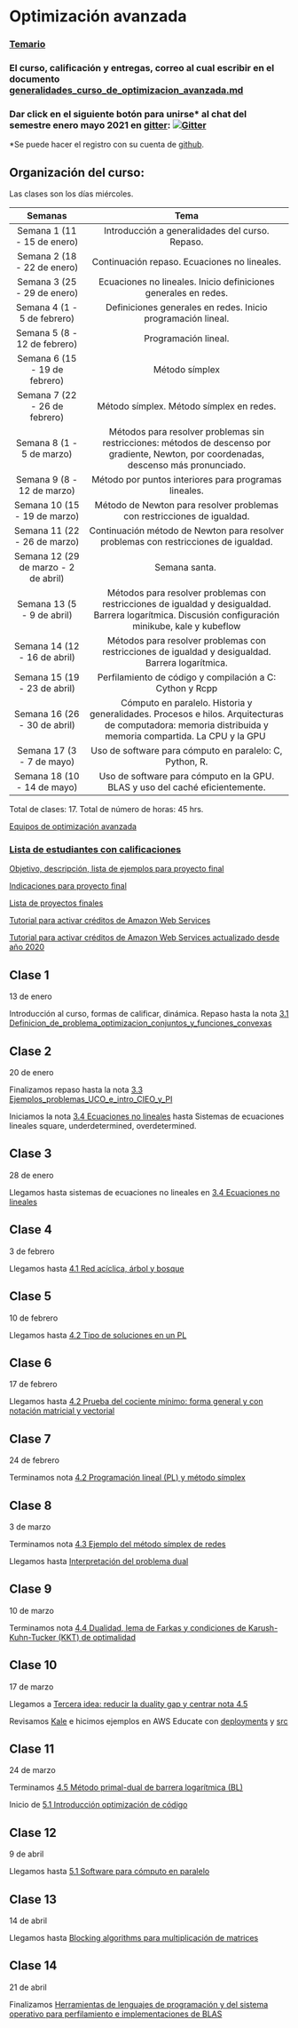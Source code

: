 # Optimización avanzada

### [Temario](https://drive.google.com/file/d/17ydFChBFxxAOzsIPwUu90KR01zRXdCNZ/view?usp=sharing)

### El curso, calificación y entregas, correo al cual escribir en el documento [generalidades_curso_de_optimizacion_avanzada.md](generalidades_curso_de_optimizacion_avanzada.md)

### Dar click en el siguiente botón para unirse\* al chat del semestre enero mayo 2021 en [gitter](https://gitter.im/): [![Gitter](https://badges.gitter.im/optimizacion-2-2021-1/community.svg)](https://gitter.im/optimizacion-2-2021-1/community?utm_source=badge&utm_medium=badge&utm_campaign=pr-badge)

\*Se puede hacer el registro con su cuenta de [github](https://github.com/).

## Organización del curso:

Las clases son los días miércoles.

| Semanas   | Tema                                                              |
| :--------:|:-----------------------------------------------------------------:|
| Semana 1 (11 - 15 de enero) | Introducción a generalidades del curso. Repaso.|
| Semana 2 (18 - 22 de enero) | Continuación repaso. Ecuaciones no lineales.|
| Semana 3 (25 - 29 de enero) | Ecuaciones no lineales. Inicio definiciones generales en redes. |
| Semana 4 (1 - 5 de febrero) | Definiciones generales en redes. Inicio programación lineal. |
| Semana 5 (8 - 12 de febrero) |  Programación lineal.|
| Semana 6 (15 - 19 de febrero) | Método símplex|
| Semana 7 (22 - 26 de febrero)| Método símplex. Método símplex en redes.|
| Semana 8 (1 - 5 de marzo) | Métodos para resolver problemas sin restricciones: métodos de descenso por gradiente, Newton, por coordenadas, descenso más pronunciado.|
| Semana 9 (8 - 12 de marzo)  | Método por puntos interiores para programas lineales.|
| Semana 10 (15 - 19 de marzo)| Método de Newton para resolver problemas con restricciones de igualdad.|
| Semana 11 (22 - 26 de marzo) | Continuación método de Newton para resolver problemas con restricciones de igualdad.|
| Semana 12 (29 de marzo - 2 de abril) | Semana santa. |
| Semana 13 (5 - 9 de abril) | Métodos para resolver problemas con restricciones de igualdad y desigualdad. Barrera logarítmica. Discusión configuración minikube, kale y kubeflow |
| Semana 14 (12 - 16 de abril) | Métodos para resolver problemas con restricciones de igualdad y desigualdad. Barrera logarítmica.|
| Semana 15 (19 - 23 de abril) | Perfilamiento de código y compilación a C: Cython y Rcpp |
| Semana 16 (26 - 30 de abril) | Cómputo en paralelo. Historia y generalidades. Procesos e hilos. Arquitecturas de computadora: memoria distribuida y memoria compartida. La CPU y la GPU |
| Semana 17 (3 - 7 de mayo) | Uso de software para cómputo en paralelo: C, Python, R.|
| Semana 18 (10 - 14 de mayo) | Uso de software para cómputo en la GPU. BLAS y uso del caché eficientemente.|



Total de clases: 17. Total de número de horas: 45 hrs.


[Equipos de optimización avanzada]()

### [Lista de estudiantes con calificaciones](https://drive.google.com/file/d/1pUuzpDY6yTZo4aY1PSmTRYcQDP1YBZ8Q/view?usp=sharing)

[Objetivo, descripción, lista de ejemplos para proyecto final](proyecto_final)

[Indicaciones para proyecto final](proyecto_final/indicaciones)

[Lista de proyectos finales](proyecto_final/proyectos)

[Tutorial para activar créditos de Amazon Web Services](https://github.com/ITAM-DS/analisis-numerico-computo-cientifico/wiki/0.Activar-creditos-de-AWS)

[Tutorial para activar créditos de Amazon Web Services actualizado desde año 2020](https://github.com/ITAM-DS/analisis-numerico-computo-cientifico/wiki/0.1Activar-creditos-de-AWS-(update))


## Clase 1

13 de enero

Introducción al curso, formas de calificar, dinámica.
Repaso hasta la nota [3.1 Definicion_de_problema_optimizacion_conjuntos_y_funciones_convexas](https://itam-ds.github.io/analisis-numerico-computo-cientifico/III.optimizacion_convexa/3.1/Definicion_de_problema_optimizacion_conjuntos_y_funciones_convexas.html#)

## Clase 2

20 de enero

Finalizamos repaso hasta la nota [3.3 Ejemplos_problemas_UCO_e_intro_CIEO_y_PI](https://itam-ds.github.io/analisis-numerico-computo-cientifico/III.optimizacion_convexa/3.3/Ejemplos_problemas_UCO_e_intro_CIEO_y_PI.html)

Iniciamos la nota [3.4 Ecuaciones no lineales](https://itam-ds.github.io/analisis-numerico-computo-cientifico/III.optimizacion_convexa/3.4/Ecuaciones_no_lineales.html) hasta Sistemas de ecuaciones lineales square, underdetermined, overdetermined.

## Clase 3

28 de enero

Llegamos hasta sistemas de ecuaciones no lineales en [3.4 Ecuaciones no lineales](https://itam-ds.github.io/analisis-numerico-computo-cientifico/III.optimizacion_convexa/3.4/Ecuaciones_no_lineales.html#sistema-de-ecuaciones-no-linales)


## Clase 4

3 de febrero

Llegamos hasta [4.1 Red acíclica, árbol y bosque](https://itam-ds.github.io/analisis-numerico-computo-cientifico/IV.optimizacion_en_redes_y_prog_lineal/4.1/Definiciones_generales_de_flujo_en_redes.html#red-aciclica-arbol-y-bosque)


## Clase 5

10 de febrero

Llegamos hasta [4.2 Tipo de soluciones en un PL](https://itam-ds.github.io/analisis-numerico-computo-cientifico/IV.optimizacion_en_redes_y_prog_lineal/4.2/Programacion_lineal_y_metodo_simplex.html#tipo-de-soluciones-en-un-pl)

## Clase 6

17 de febrero

Llegamos hasta [4.2 Prueba del cociente mínimo: forma general y con notación matricial y vectorial](https://itam-ds.github.io/analisis-numerico-computo-cientifico/IV.optimizacion_en_redes_y_prog_lineal/4.2/Programacion_lineal_y_metodo_simplex.html#prueba-del-cociente-minimo-forma-general-y-con-notacion-matricial-y-vectorial)


## Clase 7

24 de febrero

Terminamos nota [4.2 Programación lineal (PL) y método símplex](https://itam-ds.github.io/analisis-numerico-computo-cientifico/IV.optimizacion_en_redes_y_prog_lineal/4.2/Programacion_lineal_y_metodo_simplex.html)


## Clase 8

3 de marzo

Terminamos nota [4.3 Ejemplo del método símplex de redes](https://itam-ds.github.io/analisis-numerico-computo-cientifico/IV.optimizacion_en_redes_y_prog_lineal/4.3/Ejemplo_metodo_simplex_de_redes.html)

Llegamos hasta [Interpretación del problema dual](https://itam-ds.github.io/analisis-numerico-computo-cientifico/IV.optimizacion_en_redes_y_prog_lineal/4.4/Dualidad_lema_de_Farkas_condiciones_KKT_de_optimalidad.html#interpretacion-del-problema-dual)

## Clase 9

10 de marzo

Terminamos nota [4.4 Dualidad, lema de Farkas y condiciones de Karush-Kuhn-Tucker (KKT) de optimalidad](https://itam-ds.github.io/analisis-numerico-computo-cientifico/IV.optimizacion_en_redes_y_prog_lineal/4.4/Dualidad_lema_de_Farkas_condiciones_KKT_de_optimalidad.html)

## Clase 10

17 de marzo

Llegamos a [Tercera idea: reducir la duality gap y centrar nota 4.5](https://itam-ds.github.io/analisis-numerico-computo-cientifico/IV.optimizacion_en_redes_y_prog_lineal/4.5/Metodo_primal_dual_de_BL.html#tercera-idea-reducir-la-duality-gap-y-centrar-uso-de-la-funcion-de-barrera-logaritmica-fbl)

Revisamos [Kale](https://github.com/kubeflow-kale/kale) e hicimos ejemplos en AWS Educate con [deployments](https://github.com/ITAM-DS/analisis-numerico-computo-cientifico/tree/master/deployments/minikube/hostpath_pv) y [src](https://github.com/ITAM-DS/analisis-numerico-computo-cientifico/tree/master/src)

## Clase 11

24 de marzo

Terminamos [4.5 Método primal-dual de barrera logarítmica (BL)](https://itam-ds.github.io/analisis-numerico-computo-cientifico/IV.optimizacion_en_redes_y_prog_lineal/4.5/Metodo_primal_dual_de_BL.html)

Inicio de [5.1 Introducción optimización de código](https://itam-ds.github.io/analisis-numerico-computo-cientifico/V.optimizacion_de_codigo/5.1/introduccion_optimizacion_de_codigo.html)


## Clase 12

9 de abril

Llegamos hasta [5.1 Software para cómputo en paralelo](https://itam-ds.github.io/analisis-numerico-computo-cientifico/V.optimizacion_de_codigo/5.1/introduccion_optimizacion_de_codigo.html#software)

## Clase 13

14 de abril

Llegamos hasta [Blocking algorithms para multiplicación de matrices](https://itam-ds.github.io/analisis-numerico-computo-cientifico/V.optimizacion_de_codigo/5.2/Herramientas_de_lenguajes_y_del_SO_para_perfilamiento_e_implementaciones_de_BLAS.html#blocking-algorithms-para-multiplicacion-de-matrices)

## Clase 14

21 de abril

Finalizamos [Herramientas de lenguajes de programación y del sistema operativo para perfilamiento e implementaciones de BLAS](https://itam-ds.github.io/analisis-numerico-computo-cientifico/V.optimizacion_de_codigo/5.3/Compilacion_a_C.html#ejemplo-via-linea-de-comando)
